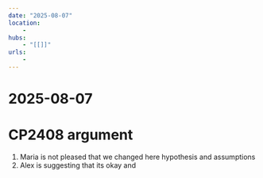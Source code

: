 ```yaml
---
date: "2025-08-07"
location: 
    - 
hubs: 
    - "[[]]"
urls:
    - 
---
```


# 2025-08-07
# CP2408 argument

1. Maria is not pleased that we changed here hypothesis and assumptions
2. Alex is suggesting that its okay and 